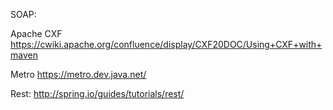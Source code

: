 SOAP:

Apache CXF https://cwiki.apache.org/confluence/display/CXF20DOC/Using+CXF+with+maven

Metro https://metro.dev.java.net/

Rest: http://spring.io/guides/tutorials/rest/
